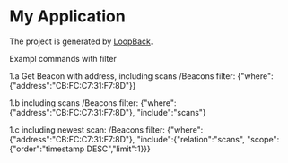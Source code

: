 # My Application

The project is generated by [LoopBack](http://loopback.io).

Exampl commands with filter

1.a Get Beacon with address, including scans
/Beacons
filter: {"where": {"address":"CB:FC:C7:31:F7:8D"}}

1.b including scans
/Beacons
filter: {"where": {"address":"CB:FC:C7:31:F7:8D"}, "include":"scans"}

1.c including newest scan:
/Beacons
filter: {"where": {"address":"CB:FC:C7:31:F7:8D"}, "include":{"relation":"scans", "scope": {"order":"timestamp DESC","limit":1}}}


